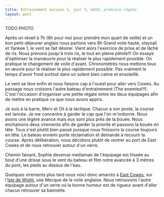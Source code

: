 ```yaml
---
title: Entrainement session 1, jour 3, &#58; première régate
layout: post
---
```


TODO PHOTO

Après un réveil à 7h (6h pour moi pour prendre mon quart de veille) et un bon petit-déjeuner anglais nous partons vers 8h Grand voile haute, staysail et Yankee 1, le vent se fait désirer. Vient alors l'exercice de prise et de lâché de ris. Nous prenons jusqu'à trois ris, le tout en pleine pétole!!! On essaye d'optimiser la manœuvre pour la réaliser le plus rapidement possible. On pratique le changement de voile d'avant. Chronométrés nous mettons tous en œuvre pour le réaliser le plus rapidement possible. Pas vraiment le temps d'avoir froid surtout dans un solent bien calme et ensoleillé.

Le vent se lève enfin et nous faisons cap à l'ouest pour aller vers Cowes. Au passage nous croisons l'autre bateau d'entrainement (The enemies!!!). C'est l'occasion d'organiser une petite régate entre les deux équipages afin de mettre en pratique ce que nous avons appris.

Je suis à la barre, Merv et Oli à la tactique. Chacun a son poste, la course est lancée. Je me concentre à garder le cap que l'on m'ordonne. Nous avons une légère avance mais eux sont plus près de la bouée. Nous enchainons deux virements afin de garder la priorité et passons la bouée en tête. Tous s'est plutôt bien passé puisque nous finissons la course toujours en tête. Le bateau ennemi porte réclamation et demande à recourir la course. Après délibération, nous décidons plutôt de rentrer au port de East Cowes  et de nous retrouver autour d'un verre.

Chemin faisant, Sophie devenue mediaman de l'équipage est hissée au bout d'une drisse sous le vent du bateau et film notre avancée à 3 mètres du pont, les pieds au dessus de l'eau.

Quelques virements plus tard nous voici donc amarrés à [East Cowes](https://www.google.fr/maps/place/50%C2%B045'10.3%22N+1%C2%B017'31.7%22W/@50.753156,-1.291988,1105m/data=!3m1!1e3!4m5!3m4!1s0x0:0x0!8m2!3d50.752858!4d-1.292144), sur l'[Isle de Wight](https://www.google.fr/maps/place/Isle+of+Wight/@50.6707741,-1.6080843,74327m/data=!3m2!1e3!4b1!4m5!3m4!1s0x48748787e55a5639:0x7439ce5142be7c51!8m2!3d50.6938479!4d-1.304734?hl=fr), une Mecque de la voile anglaise. Nous retrouvons l'autre équipage autour d'un verre où la bonne humeur est de rigueur avant d'aller chacun retrouver sa bannette.
